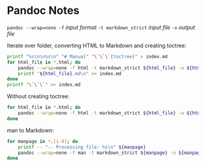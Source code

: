 # Pandoc Notes

`pandoc --wrap=none -f` *input format* `-t markdown_strict` *input file* `-o` *output file*

Iterate over folder, converting HTML to Markdown and creating toctree:

```bash
printf "%s\n\n%s\n" "# Manual" "\`\`\`{toctree}" > index.md
for html_file in *.html; do
    pandoc --wrap=none -f html -t markdown_strict ${html_file} -o ${html_file}.md
    printf "${html_file}.md\n" >> index.md
done
printf "\`\`\`" >> index.md
```

Without creating toctree:

```bash
for html_file in *.html; do
    pandoc --wrap=none -f html -t markdown_strict ${html_file} -o ${html_file}.md
done
```

man to Markdown:

```bash
for manpage in *.[1-9]; do
    printf -- "-- Processing file: %s\n" ${manpage}
    pandoc --wrap=none -f man -t markdown_strict ${manpage} -o ${manpage}.md
done
```
